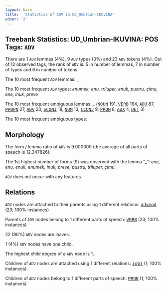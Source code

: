 ```yaml
---
layout: base
title:  'Statistics of ADV in UD_Umbrian-IKUVINA'
udver: '2'
---
```


## Treebank Statistics: UD_Umbrian-IKUVINA: POS Tags: `ADV`

There are 1 `ADV` lemmas (4%), 9 `ADV` types (3%) and 23 `ADV` tokens (4%).
Out of 12 observed tags, the rank of `ADV` is: 5 in number of lemmas, 7 in number of types and 6 in number of tokens.

The 10 most frequent `ADV` lemmas: <em>_</em>

The 10 most frequent `ADV` types:  <em>enumek, enu, triiuper, enuk, pustru, çimu, ene, inuk, preve</em>

The 10 most frequent ambiguous lemmas: <em>_</em> (<tt><a href="xum_ikuvina-pos-NOUN.html">NOUN</a></tt> 191, <tt><a href="xum_ikuvina-pos-VERB.html">VERB</a></tt> 164, <tt><a href="xum_ikuvina-pos-ADJ.html">ADJ</a></tt> 87, <tt><a href="xum_ikuvina-pos-PROPN.html">PROPN</a></tt> 27, <tt><a href="xum_ikuvina-pos-ADV.html">ADV</a></tt> 23, <tt><a href="xum_ikuvina-pos-SCONJ.html">SCONJ</a></tt> 18, <tt><a href="xum_ikuvina-pos-NUM.html">NUM</a></tt> 13, <tt><a href="xum_ikuvina-pos-CCONJ.html">CCONJ</a></tt> 9, <tt><a href="xum_ikuvina-pos-PRON.html">PRON</a></tt> 8, <tt><a href="xum_ikuvina-pos-AUX.html">AUX</a></tt> 4, <tt><a href="xum_ikuvina-pos-DET.html">DET</a></tt> 3)

The 10 most frequent ambiguous types:  



## Morphology

The form / lemma ratio of `ADV` is 9.000000 (the average of all parts of speech is 12.347826).

The 1st highest number of forms (9) was observed with the lemma “_”: <em>ene, enu, enuk, enumek, inuk, preve, pustru, triiuper, çimu</em>.

`ADV` does not occur with any features.


## Relations

`ADV` nodes are attached to their parents using 1 different relations: <tt><a href="xum_ikuvina-dep-advmod.html">advmod</a></tt> (23; 100% instances)

Parents of `ADV` nodes belong to 1 different parts of speech: <tt><a href="xum_ikuvina-pos-VERB.html">VERB</a></tt> (23; 100% instances)

22 (96%) `ADV` nodes are leaves.

1 (4%) `ADV` nodes have one child.

The highest child degree of a `ADV` node is 1.

Children of `ADV` nodes are attached using 1 different relations: <tt><a href="xum_ikuvina-dep-iobj.html">iobj</a></tt> (1; 100% instances)

Children of `ADV` nodes belong to 1 different parts of speech: <tt><a href="xum_ikuvina-pos-PRON.html">PRON</a></tt> (1; 100% instances)

